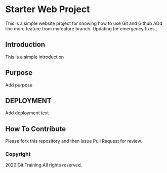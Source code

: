 # Starter Web Project

This is a simple website project for showing how to use Git and Github ADd line
more feature from myfeature branch. Updating for emergency fixes..
## Introduction

This is a simple introduction

## Purpose
Add purpose

## DEPLOYMENT
Add deployment text

## How To Contribute

Please fork this repository and then issue Pull Request for review.

### Copyright

2020 Git.Training.All rights reserved.